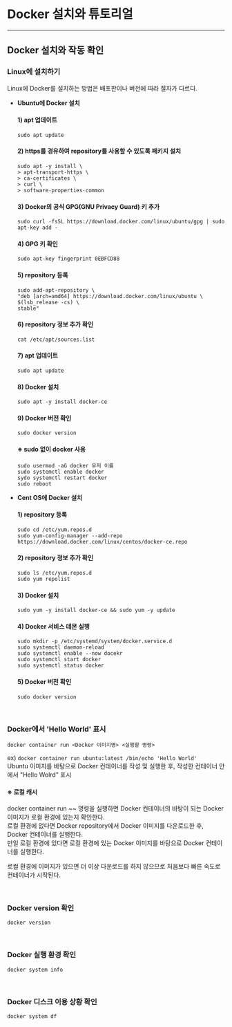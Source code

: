 # Docker 설치와 튜토리얼

---

## Docker 설치와 작동 확인
### Linux에 설치하기
Linux에 Docker를 설치하는 방법은 배포판이나 버전에 따라 절차가 다르다.

- **Ubuntu에 Docker 설치**  
  #### 1) apt 업데이트
    `sudo apt update`
  
  #### 2) https를 경유하여 repository를 사용할 수 있도록 패키지 설치  
    ```
    sudo apt -y install \
    > apt-transport-https \
    > ca-certificates \
    > curl \
    > software-properties-common
    ```
  
  #### 3) Docker의 공식 GPG(GNU Privacy Guard) 키 추가
    `sudo curl -fsSL https://download.docker.com/linux/ubuntu/gpg | sudo apt-key add -`
  
  #### 4) GPG 키 확인
    `sudo apt-key fingerprint 0EBFCD88`
  
  #### 5) repository 등록
    ```
    sudo add-apt-repository \
    "deb [arch=amd64] https://download.docker.com/linux/ubuntu \
    $(lsb_release -cs) \
    stable"
    ```
  
  #### 6) repository 정보 추가 확인
    `cat /etc/apt/sources.list`
  
  #### 7) apt 업데이트
    `sudo apt update`
  
  #### 8) Docker 설치
    `sudo apt -y install docker-ce`
  
  #### 9) Docker 버전 확인
    `sudo docker version`

  #### ※ sudo 없이 docker 사용
    ```
    sudo usermod -aG docker 유저 이름
    sudo systemctl enable docker
    sydo systemctl restart docker
    sudo reboot
    ```

- **Cent OS에 Docker 설치**  
  #### 1) repository 등록
    ```
    sudo cd /etc/yum.repos.d
    sudo yum-config-manager --add-repo https://download.docker.com/linux/centos/docker-ce.repo
    ```
  
  #### 2) repository 정보 추가 확인
    ```
    sudo ls /etc/yum.repos.d
    sudo yum repolist
    ```
  
  #### 3) Docker 설치
    `sudo yum -y install docker-ce && sudo yum -y update`
  
  #### 4) Docker 서비스 데몬 실행
    ```
    sudo mkdir -p /etc/systemd/system/docker.service.d
    sudo systemctl daemon-reload
    sudo systemctl enable --now docekr
    sudo systemctl start docker
    sudo systemctl status docker
    ```
  
  #### 5) Docker 버전 확인
    `sudo docker version`

<br/>

### Docker에서 'Hello World' 표시
`docker container run <Docker 이미지명> <실행할 명령>`

ex) `docker container run ubuntu:latest /bin/echo 'Hello World'`  
Ubuntu 이미지를 바탕으로 Docker 컨테이너를 작성 및 실행한 후, 작성한 컨테이너 안에서 "Hello Wolrd" 표시

#### ※ 로컬 캐시
docker container run ~~ 명령을 실행하면 Docker 컨테이너의 바탕이 되는 Docker 이미지가 로컬 환경에 있는지 확인한다.  
로컬 환경에 없다면 Docker repository에서 Docker 이미지를 다운로드한 후, Docker 컨테이너를 실행한다.  
만일 로컬 환경에 있다면 로컬 환경에 있는 Docker 이미지를 바탕으로 Docker 컨테이너를 실행한다.

로컬 환경에 이미지가 있으면 더 이상 다운로드를 하지 않으므로 처음보다 빠른 속도로 컨테이너가 시작된다.

<br/>

### Docker version 확인
`docker version`

<br/>

### Docker 실행 환경 확인
`docker system info`

<br/>

### Docker 디스크 이용 상황 확인
`docker system df`
